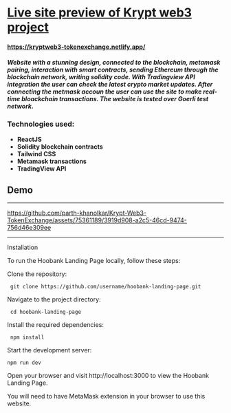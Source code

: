 # [Live site preview of Krypt web3 project](https://kryptweb3-tokenexchange.netlify.app/)

#### https://kryptweb3-tokenexchange.netlify.app/


#### _Website with a stunning design, connected to the blockchain, metamask pairing, interaction with smart contracts, sending Ethereum through the blockchain network, writing solidity code. With Tradingview API integration the user can check the latest crypto market updates. After connecting the metmask accoun the user can use the site to make real-time bloackchain transactions. The website is tested over Goerli test network._

### Technologies used: 
- **ReactJS** 
- **Solidity blockchain contracts**
- **Tailwind CSS**
- **Metamask transactions**
- **TradingView API**


## Demo

---


https://github.com/parth-khanolkar/Krypt-Web3-TokenExchange/assets/75361189/3919d908-a2c5-46cd-9474-756d46e309ee


---
Installation

To run the Hoobank Landing Page locally, follow these steps:

   Clone the repository:

     git clone https://github.com/username/hoobank-landing-page.git

   Navigate to the project directory:


     cd hoobank-landing-page

   Install the required dependencies:


     npm install

   Start the development server:


    npm run dev

   Open your browser and visit http://localhost:3000 to view the Hoobank Landing Page.
   
   You will need to have MetaMask extension in your browser to use this website.
